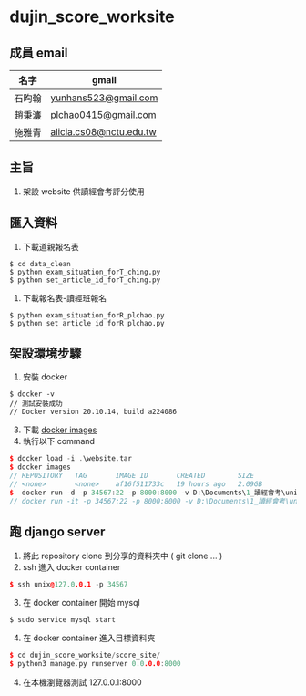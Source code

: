 # dujin_score_worksite
## 成員 email
|名字|gmail|
|-|-|
|石昀翰|yunhans523@gmail.com|
|趙秉濂|plchao0415@gmail.com|
|施雅青|alicia.cs08@nctu.edu.tw|
## 主旨
1. 架設 website 供讀經會考評分使用
## 匯入資料
1. 下載道親報名表
```
$ cd data_clean
$ python exam_situation_forT_ching.py
$ python set_article_id_forT_ching.py
```
1. 下載報名表-讀經班報名
```
$ python exam_situation_forR_plchao.py
$ python set_article_id_forR_plchao.py
``` 
## 架設環境步驟
1. 安裝 docker
```
$ docker -v
// 測試安裝成功
// Docker version 20.10.14, build a224086
```
3. 下載 [docker images](https://drive.google.com/file/d/18qb9hOHK8lb4DNeoTxx-tQfXRx7NPJVy/view?usp=drive_link)
4. 執行以下 command
```cpp
$ docker load -i .\website.tar
$ docker images
// REPOSITORY   TAG       IMAGE ID       CREATED        SIZE
// <none>       <none>    af16f511733c   19 hours ago   2.09GB
$  docker run -d -p 34567:22 -p 8000:8000 -v D:\Documents\1_讀經會考\unix:/home/unix af16f511733c
// docker run -it -p 34567:22 -p 8000:8000 -v D:\Documents\1_讀經會考\unix:/home/unix af16f511733c
```
## 跑 django server
1. 將此 repository clone 到分享的資料夾中 ( git clone ... )
2. ssh 進入 docker container
```cpp
$ ssh unix@127.0.0.1 -p 34567
```
3. 在 docker container 開始 mysql
```
$ sudo service mysql start
```
4. 在 docker container 進入目標資料夾
```cpp
$ cd dujin_score_worksite/score_site/
$ python3 manage.py runserver 0.0.0.0:8000
```
4. 在本機瀏覽器測試 127.0.0.1:8000

